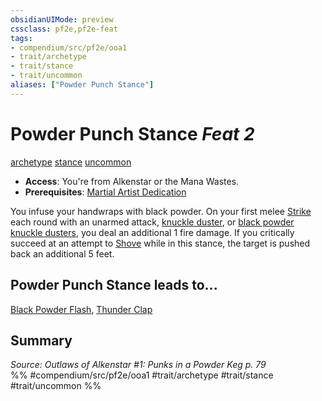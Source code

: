 ```yaml
---
obsidianUIMode: preview
cssclass: pf2e,pf2e-feat
tags:
- compendium/src/pf2e/ooa1
- trait/archetype
- trait/stance
- trait/uncommon
aliases: ["Powder Punch Stance"]
---
```

# Powder Punch Stance  *Feat 2*  
[archetype](archetype.md "Archetype Feat Trait")  [stance](stance.md "Stance Combat Trait")  [uncommon](uncommon.md "Uncommon Rarity Trait")  

- **Access**: You're from Alkenstar or the Mana Wastes.
- **Prerequisites**: [Martial Artist Dedication](martial-artist-dedication-apg.md)

You infuse your handwraps with black powder. On your first melee [Strike](strike.md) each round with an unarmed attack, [knuckle duster](knuckle-duster-g-g.md), or [black powder knuckle dusters](black-powder-knuckle-dusters-g-g.md), you deal an additional 1 fire damage. If you critically succeed at an attempt to [Shove](Reference/Rules/Actions/shove.md) while in this stance, the target is pushed back an additional 5 feet.

## Powder Punch Stance leads to...

[Black Powder Flash](black-powder-flash-ooa1.md), [Thunder Clap](thunder-clap-ooa1.md)

## Summary

*Source: Outlaws of Alkenstar #1: Punks in a Powder Keg p. 79*  
%% #compendium/src/pf2e/ooa1 #trait/archetype #trait/stance #trait/uncommon %%